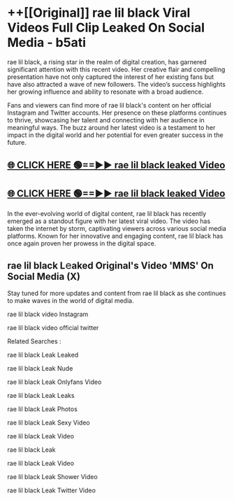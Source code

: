 # ++[[Original]] rae lil black Viral Videos Full Clip Leaked On Social Media - b5ati<br>

rae lil black, a rising star in the realm of digital creation, has garnered significant attention with this recent video. Her creative flair and compelling presentation have not only captured the interest of her existing fans but have also attracted a wave of new followers. The video’s success highlights her growing influence and ability to resonate with a broad audience.

Fans and viewers can find more of rae lil black's content on her official Instagram and Twitter accounts. Her presence on these platforms continues to thrive, showcasing her talent and connecting with her audience in meaningful ways. The buzz around her latest video is a testament to her impact in the digital world and her potential for even greater success in the future.


## [🌐 CLICK HERE 🟢==►► rae lil black leaked Video ](https://onlyclips.site?title=rae_lil_black&ref=git)

## [🌐 CLICK HERE 🟢==►► rae lil black leaked Video ](https://onlyclips.site?title=rae_lil_black&ref=git)


In the ever-evolving world of digital content, rae lil black has recently emerged as a standout figure with her latest viral video. The video has taken the internet by storm, captivating viewers across various social media platforms. Known for her innovative and engaging content, rae lil black has once again proven her prowess in the digital space.



## rae lil black L𝚎aked Original's Video 'MMS' On Social Media (X)


Stay tuned for more updates and content from rae lil black as she continues to make waves in the world of digital media.

rae lil black video Instagram

rae lil black video official twitter


Related Searches :

rae lil black Leak Leaked

rae lil black Leak Nude

rae lil black Leak Onlyfans Video

rae lil black Leak Leaks

rae lil black Leak Photos

rae lil black Leak Sexy Video

rae lil black Leak Video

rae lil black Leak

rae lil black Leak Video

rae lil black Leak Shower Video

rae lil black Leak Twitter Video

